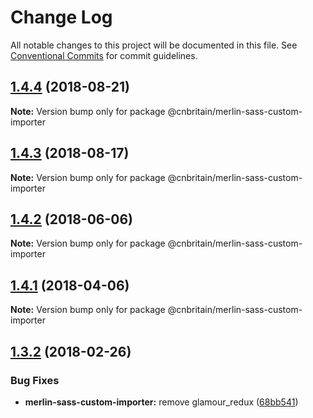 # Change Log

All notable changes to this project will be documented in this file.
See [Conventional Commits](https://conventionalcommits.org) for commit guidelines.

<a name="1.4.4"></a>
## [1.4.4](https://github.com/cnduk/merlin-www-components/compare/@cnbritain/merlin-sass-custom-importer@1.4.3...@cnbritain/merlin-sass-custom-importer@1.4.4) (2018-08-21)




**Note:** Version bump only for package @cnbritain/merlin-sass-custom-importer

<a name="1.4.3"></a>
## [1.4.3](https://github.com/cnduk/merlin-www-components/compare/@cnbritain/merlin-sass-custom-importer@1.4.2...@cnbritain/merlin-sass-custom-importer@1.4.3) (2018-08-17)




**Note:** Version bump only for package @cnbritain/merlin-sass-custom-importer

<a name="1.4.2"></a>
## [1.4.2](https://github.com/cnduk/merlin-www-components/compare/@cnbritain/merlin-sass-custom-importer@1.4.1...@cnbritain/merlin-sass-custom-importer@1.4.2) (2018-06-06)




**Note:** Version bump only for package @cnbritain/merlin-sass-custom-importer

<a name="1.4.1"></a>
## [1.4.1](https://github.com/cnduk/merlin-www-components/compare/@cnbritain/merlin-sass-custom-importer@1.4.0...@cnbritain/merlin-sass-custom-importer@1.4.1) (2018-04-06)




**Note:** Version bump only for package @cnbritain/merlin-sass-custom-importer

<a name="1.3.2"></a>
## [1.3.2](https://github.com/cnduk/merlin-www-components/compare/@cnbritain/merlin-sass-custom-importer@1.3.1...@cnbritain/merlin-sass-custom-importer@1.3.2) (2018-02-26)


### Bug Fixes

* **merlin-sass-custom-importer:** remove glamour_redux ([68bb541](https://github.com/cnduk/merlin-www-components/commit/68bb541))
